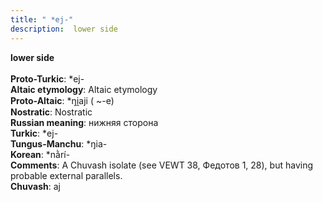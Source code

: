 ```yaml
---
title: " *ej-"
description:  lower side
---
```

<strong> lower side</strong><br><br>
<strong>Proto-Turkic</strong>:  *ej-<br>
<strong>Altaic etymology</strong>:  Altaic etymology<br>
<strong> Proto-Altaic</strong>:  *ŋi̯aji ( ~-e)<br>
<strong>Nostratic</strong>:  Nostratic<br>
<strong>Russian meaning</strong>:  нижняя сторона<br>
<strong>Turkic</strong>:  *ej-<br>
<strong>Tungus-Manchu</strong>:  *ŋia-<br>
<strong>Korean</strong>:  *nằrí-<br>
<strong>Comments</strong>:  A Chuvash isolate (see VEWT 38, Федотов 1, 28), but having probable external parallels.<br>
<strong>Chuvash</strong>:  aj<br>


